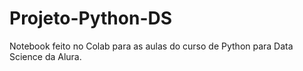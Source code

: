 # Projeto-Python-DS
Notebook feito no Colab para as aulas do curso de Python para Data Science da Alura.
